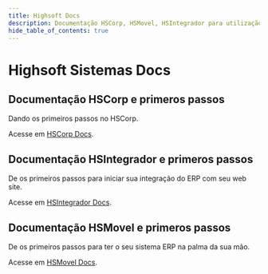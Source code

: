 ```yaml
---
title: Highsoft Docs
description: Documentação HSCorp, HSMovel, HSIntegrador para utilização dos sistemas.
hide_table_of_contents: true
---
```


# Highsoft Sistemas Docs

## Documentação HSCorp e primeros passos

Dando os primeiros passos no HSCorp.

Acesse em [HSCorp Docs](docs/intro/getting-started).

## Documentação HSIntegrador e primeros passos

De os primeiros passos para iniciar sua integração do ERP com seu web site.

Acesse em [HSIntegrador Docs](docs-integrador/intro/getting-started).

## Documentação HSMovel e primeros passos

De os primeiros passos para ter o seu sistema ERP na palma da sua mão.

Acesse em [HSMovel Docs](docs-movel/intro/getting-started).
